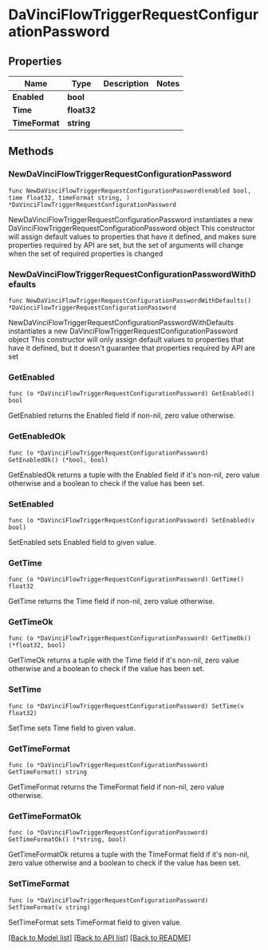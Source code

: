 # DaVinciFlowTriggerRequestConfigurationPassword

## Properties

Name | Type | Description | Notes
------------ | ------------- | ------------- | -------------
**Enabled** | **bool** |  | 
**Time** | **float32** |  | 
**TimeFormat** | **string** |  | 

## Methods

### NewDaVinciFlowTriggerRequestConfigurationPassword

`func NewDaVinciFlowTriggerRequestConfigurationPassword(enabled bool, time float32, timeFormat string, ) *DaVinciFlowTriggerRequestConfigurationPassword`

NewDaVinciFlowTriggerRequestConfigurationPassword instantiates a new DaVinciFlowTriggerRequestConfigurationPassword object
This constructor will assign default values to properties that have it defined,
and makes sure properties required by API are set, but the set of arguments
will change when the set of required properties is changed

### NewDaVinciFlowTriggerRequestConfigurationPasswordWithDefaults

`func NewDaVinciFlowTriggerRequestConfigurationPasswordWithDefaults() *DaVinciFlowTriggerRequestConfigurationPassword`

NewDaVinciFlowTriggerRequestConfigurationPasswordWithDefaults instantiates a new DaVinciFlowTriggerRequestConfigurationPassword object
This constructor will only assign default values to properties that have it defined,
but it doesn't guarantee that properties required by API are set

### GetEnabled

`func (o *DaVinciFlowTriggerRequestConfigurationPassword) GetEnabled() bool`

GetEnabled returns the Enabled field if non-nil, zero value otherwise.

### GetEnabledOk

`func (o *DaVinciFlowTriggerRequestConfigurationPassword) GetEnabledOk() (*bool, bool)`

GetEnabledOk returns a tuple with the Enabled field if it's non-nil, zero value otherwise
and a boolean to check if the value has been set.

### SetEnabled

`func (o *DaVinciFlowTriggerRequestConfigurationPassword) SetEnabled(v bool)`

SetEnabled sets Enabled field to given value.


### GetTime

`func (o *DaVinciFlowTriggerRequestConfigurationPassword) GetTime() float32`

GetTime returns the Time field if non-nil, zero value otherwise.

### GetTimeOk

`func (o *DaVinciFlowTriggerRequestConfigurationPassword) GetTimeOk() (*float32, bool)`

GetTimeOk returns a tuple with the Time field if it's non-nil, zero value otherwise
and a boolean to check if the value has been set.

### SetTime

`func (o *DaVinciFlowTriggerRequestConfigurationPassword) SetTime(v float32)`

SetTime sets Time field to given value.


### GetTimeFormat

`func (o *DaVinciFlowTriggerRequestConfigurationPassword) GetTimeFormat() string`

GetTimeFormat returns the TimeFormat field if non-nil, zero value otherwise.

### GetTimeFormatOk

`func (o *DaVinciFlowTriggerRequestConfigurationPassword) GetTimeFormatOk() (*string, bool)`

GetTimeFormatOk returns a tuple with the TimeFormat field if it's non-nil, zero value otherwise
and a boolean to check if the value has been set.

### SetTimeFormat

`func (o *DaVinciFlowTriggerRequestConfigurationPassword) SetTimeFormat(v string)`

SetTimeFormat sets TimeFormat field to given value.



[[Back to Model list]](../README.md#documentation-for-models) [[Back to API list]](../README.md#documentation-for-api-endpoints) [[Back to README]](../README.md)


